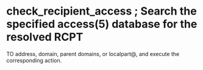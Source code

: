 # check_recipient_access ; Search the specified access(5) database for the resolved RCPT
TO address, domain, parent domains, or localpart@, and execute the
corresponding action.  